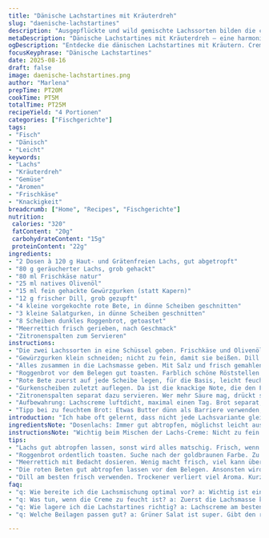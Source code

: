 ```yaml
---
title: "Dänische Lachstartines mit Kräuterdreh"
slug: "daenische-lachstartines"
description: "Ausgepflückte und wild gemischte Lachssorten bilden die cremige Basis; Jogurt durch Frischkäse ersetzt, um mehr Struktur zu geben. Statt Kapern frische Kornichons, damit es knackig und leicht säuerlich bleibt. Dill bleibt – unverzichtbar. Rote Bete und Gurken mit zusätzlichem Meerrettich für Biss und Aroma. Roggenbrot getoastet, leicht knusprig, drückt sich beim Belegen angenehm, hält, wird aber nicht matschig. Zitrone zum Abrunden, nicht vergessen. Vier Portionen, Hauptgericht, ohne Eier und Nüsse. Fische durchaus vorzugsweise frisch; Konserven bei schlechtem Timing brauchen gute Entwässerung. Die Kombination dieser Zutaten bringt Relief und Tiefe – nichts langweilig, aber bodenständig."
metaDescription: "Dänische Lachstartines mit Kräuterdreh – eine harmonische Mischung aus frischem Lachs, aromatischen Kräutern und buntem Gemüse. Ein frisches Gericht für individuelle Genussmomente."
ogDescription: "Entdecke die dänischen Lachstartines mit Kräutern. Cremig, knackig und voller frischer Aromen – perfekt für einen besonderen Anlass oder ein leichtes Abendessen."
focusKeyphrase: "Dänische Lachstartines"
date: 2025-08-16
draft: false
image: daenische-lachstartines.png
author: "Marlena"
prepTime: PT20M
cookTime: PT5M
totalTime: PT25M
recipeYield: "4 Portionen"
categories: ["Fischgerichte"]
tags:
- "Fisch"
- "Dänisch"
- "Leicht"
keywords:
- "Lachs"
- "Kräuterdreh"
- "Gemüse"
- "Aromen"
- "Frischkäse"
- "Knackigkeit"
breadcrumb: ["Home", "Recipes", "Fischgerichte"]
nutrition: 
 calories: "320"
 fatContent: "20g"
 carbohydrateContent: "15g"
 proteinContent: "22g"
ingredients:
- "2 Dosen à 120 g Haut- und Grätenfreien Lachs, gut abgetropft"
- "80 g geräucherter Lachs, grob gehackt"
- "80 ml Frischkäse natur"
- "25 ml natives Olivenöl"
- "15 ml fein gehackte Gewürzgurken (statt Kapern)"
- "12 g frischer Dill, grob gezupft"
- "4 kleine vorgekochte rote Bete, in dünne Scheiben geschnitten"
- "3 kleine Salatgurken, in dünne Scheiben geschnitten"
- "8 Scheiben dunkles Roggenbrot, getoastet"
- "Meerrettich frisch gerieben, nach Geschmack"
- "Zitronenspalten zum Servieren"
instructions:
- "Die zwei Lachssorten in eine Schüssel geben. Frischkäse und Olivenöl hinzufügen. Mit einer Gabel locker zerpflücken; nicht zu fein vermengen, damit Textur bleibt."
- "Gewürzgurken klein schneiden; nicht zu fein, damit sie beißen. Dill grob zupfen, sorgt für Duft und Frische, sollte nicht überhackt werden."
- "Alles zusammen in die Lachsmasse geben. Mit Salz und frisch gemahlenem weißen Pfeffer abschmecken. Ein Hauch Meerrettich im Gemisch untermischen – scharf, frisch, macht wach."
- "Roggenbrot vor dem Belegen gut toasten. Farblich schöne Röststellen suchen, die Knusprigkeit spürt man beim Draufdrücken, es darf nicht zu weich sein – hält sonst nicht stand."
- "Rote Bete zuerst auf jede Scheibe legen, für die Basis, leicht feucht, saugt das Brot nicht durch. Darauf kommt die Lachs-Frischkäse-Creme, großzügig aber nicht kleckernd."
- "Gurkenscheiben zuletzt auflegen. Da ist die knackige Note, die den Fettgehalt ausbalanciert. Etwas frisch geriebenen Meerrettich obenauf streuen für Extra-Pfeffer."
- "Zitronenspalten separat dazu servieren. Wer mehr Säure mag, drückt sie über das Brot. Passt hervorragend zu einem grünen Salat oder Gemüsesticks, die Frische macht das Gericht lebendig."
- "Aufbewahrung: Lachscreme luftdicht, maximal einen Tag. Brot separat, sonst matschig."
- "Tipp bei zu feuchtem Brot: Etwas Butter dünn als Barriere verwenden, hält Feuchtigkeit ab, probiert hab ich es oft, macht den Unterschied."
introduction: "Ich habe oft gelernt, dass nicht jede Lachsvariante gleich gut passt. Dosenlachs kann leicht zu feucht oder pastös werden, das kann man mit Frischkäse gut ausbalancieren. Geräucherter Lachs bringt Aroma, aber die Menge ist wichtig – zu viel wird dominant, daher die moderate Menge. Kapern haben bei mir oft zu sehr gebissen – deshalb habe ich Gewürzgurken genommen, die geben den gleichen Pepp, aber mehr Sämigkeit. Der olfaktorische Reiz des frischen Dills bleibt unverzichtbar, bringt die Emphase auf das Meer. Bei den roten Beten und Gurken experimentiere ich immer mit Meerrettich – ein überraschender, aber lohnender Kniff. Es ist kein kompliziertes Gericht, aber der Schliff in der Mischung macht‘s. Getoastetes Roggenbrot gibt eine subtile herbwürzige Basis, die gut mit der leichten Säure harmoniert. Wichtig: Nicht überladen, Balance halten. Wer die Zitrone großzügig verwendet, erlebt jedes Mal eine kleine Frische-Explosion. Am liebsten frisch vorbereitet, denn Brot weicht schnell durch. Dry Toast ist mein Trick, hält ewig besser stand. Spritzige grüne Salate dazu – gibt das nötige Gegengewicht. Kommt bei Gästen super an, obwohl es so schlicht wirkt. Für mich eine Lektion, wie Konsistenz und Geschmack ineinandergreifen."
ingredientsNote: "Dosenlachs: Immer gut abtropfen, möglichst leicht ausdrücken; sonst wird die Masse zu flüssig. Alternative: Frischer, pochierter Lachs fein zerkleinert. Geräucherter Lachs – nicht zu fein hacken, sonst wird es matschig. Statt Frischkäse kann man auch griechischen Jogurt mit Quark mischen, für etwas Säure und mehr Protein. Öl: Olivenöl wegen Geschmack, aber ein neutrales Pflanzenöl geht auch. Kapernersatz: Gewürzgurken geben knusprige Frische, weniger scharf als Kapern. Dill: Am besten frisch, getrockneter verliert Aroma. Rote Bete: Vorgekocht und nicht zu dick geschnitten, sonst wird das Brot feucht. Gurken: Salatgurken oder Libanesische Gürkchen, je nach Verfügbarkeit. Roggenbrot: Frisch getoastet, je älter das Brot, desto besser, da es standhält. Meerrettich frisch gerieben, nicht als Paste benutzen, sonst Essen wird zu scharf. Zitronen frisch schneiden, nicht aus Flasche, gibt das beste Aroma."
instructionsNote: "Wichtig beim Mischen der Lachs-Creme: Nicht zu fein zerdrücken, soll noch Struktur haben. Die Ölmenge schützt vor Trockenheit, deshalb nicht sparen. Gewürzgurken und Dill erst ganz zum Schluss unterheben, sonst verliert der Dill sein Aroma. Brot gut toasten, Kekse auch mal kurz abklopfen, wenn sehr dick, damit Feuchtigkeit raus. Bieten die roten Beten zu viel Saft? Kurz mit Küchenpapier abdecken und andrücken, bevor belegt wird. Gleichmäßig verteilen, sonst schmeckt man einzelne Bissen abrupt anders. Meerrettich sparsam dosieren, sonst überlagert er den Lachs – es soll unterschwellig bleiben. Zitronenspalten ganz zum Schluss dazureichen, sonst werden Toppings matschig. Servieren am besten sofort, sonst verliert die Kombination den Crunch. Falls es doch mal zu feucht wird, etwas Butter unter das Brot streichen oder Lachscreme kühler stellen, dann dickt sie etwas an. Nach etwa 20 Minuten Ruhe schmeckt alles verbunden, aber nicht matschig."
tips:
- "Lachs gut abtropfen lassen, sonst wird alles matschig. Frisch, wenn möglich. Geräucherten Lachs nicht zu fein hacken, sonst fehlt die Textur. Wichtig: Gleichmäßige Mischung."
- "Roggenbrot ordentlich toasten. Suche nach der goldbraunen Farbe. Zu weich, tropft alles raus. Zu hart, dann grösstenteils nichts. Einfacher Trick: Brotscheiben vor dem Belegen mal kurz abklopfen."
- "Meerrettich mit Bedacht dosieren. Wenig macht frisch, viel kann überlagern. Probier selbst, was dir am besten gefällt. Auch: Zitronen frisch schneiden für das beste Aroma."
- "Die roten Beten gut abtropfen lassen vor dem Belegen. Ansonsten wird das Brot schnell feucht. Alternativ kann man das Küchenpapier verwenden, um die Feuchtigkeit schnell zu entfernen."
- "Dill am besten frisch verwenden. Trockener verliert viel Aroma. Kurzes Zupfen sorgt für Duft und frische. Ganz am Schluss unterheben, um das Aroma nicht zu verlieren."
faq:
- "q: Wie bereite ich die Lachsmischung optimal vor? a: Wichtig ist eine lockere Mischung. Nicht zu fein zerdrücken oder rühren. Frischkäse und Öl gut einarbeiten. Dann erst die Gewürzgurken und Dill hinzufügen."
- "q: Was tun, wenn die Creme zu feucht ist? a: Zuerst die Lachsmasse kühler stellen, dann wird sie etwas fester. Oder: Etwas mehr Frischkäse dazugeben, wenn die Masse zu flüssig ist. Wenig Meerrettich könnte auch helfen."
- "q: Wie lagere ich die Lachstartines richtig? a: Lachscreme am besten luftdicht. Brot separat aufbewahren. Maximale Haltbarkeit für die Creme einen Tag. Wenn feucht, Butter als Barriere verwenden."
- "q: Welche Beilagen passen gut? a: Grüner Salat ist super. Gibt den richtigen Biss und harmoniert gut. Auch Gemüsesticks eignen sich. Frische ist da wichtig."

---
```

